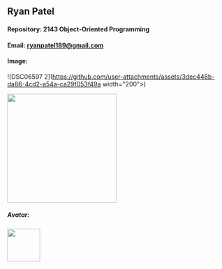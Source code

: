 ## Ryan Patel

#### Repository: 2143 Object-Oriented Programming

#### Email: ryanpatel189@gmail.com

#### Image: 
![DSC06597 2](https://github.com/user-attachments/assets/3dec446b-da86-4cd2-a54a-ca29f053f49a width="200">)


<img src="[https://camo.githubusercontent.com/..." data-canonical-src="[https://gyazo.com/eb5c5741b6a9a16c692170a41a49c858.png](https://github.com/user-attachments/assets/3dec446b-da86-4cd2-a54a-ca29f053f49a)](https://github.com/user-attachments/assets/3dec446b-da86-4cd2-a54a-ca29f053f49a)" width="250" height="250" />

##### Avatar: 

<img src="https://www.google.com/url?sa=i&url=https%3A%2F%2Fwww.nflshop.com%2Fseattle-seahawks%2Fseattle-seahawks-helmet-lamp%2Ft-25156097%2Bp-6031852162577%2Bz-9-4013064775&psig=AOvVaw3OTe0p6kQoxgIr1s-ESGgc&ust=1724789232690000&source=images&cd=vfe&opi=89978449&ved=0CBQQjRxqFwoTCLCUqd-6k4gDFQAAAAAdAAAAABAE" width="75">
